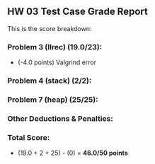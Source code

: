 ## HW 03 Test Case Grade Report

This is the score breakdown:

### Problem 3 (llrec) (19.0/23):

+ (-4.0 points) Valgrind error

### Problem 4 (stack) (2/2):

### Problem 7 (heap) (25/25):

### Other Deductions & Penalties:

### Total Score:

+ (19.0 + 2 + 25) - (0) = **46.0/50 points**




